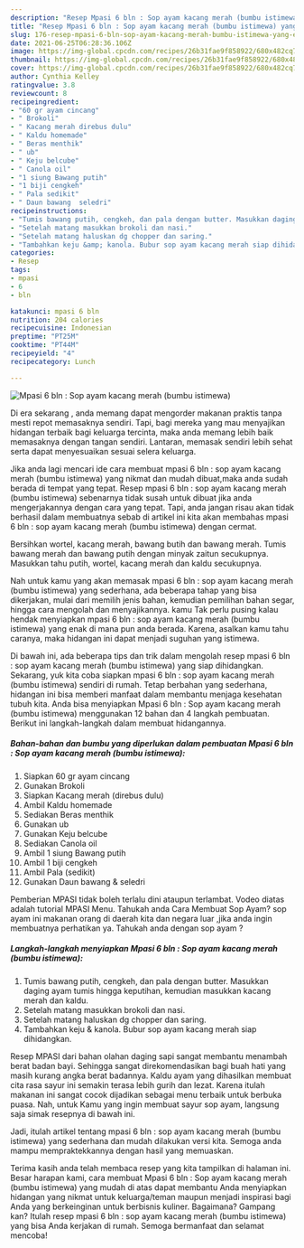 ```yaml
---
description: "Resep Mpasi 6 bln : Sop ayam kacang merah (bumbu istimewa) yang enak dan Mudah Dibuat"
title: "Resep Mpasi 6 bln : Sop ayam kacang merah (bumbu istimewa) yang enak dan Mudah Dibuat"
slug: 176-resep-mpasi-6-bln-sop-ayam-kacang-merah-bumbu-istimewa-yang-enak-dan-mudah-dibuat
date: 2021-06-25T06:28:36.106Z
image: https://img-global.cpcdn.com/recipes/26b31fae9f858922/680x482cq70/mpasi-6-bln-sop-ayam-kacang-merah-bumbu-istimewa-foto-resep-utama.jpg
thumbnail: https://img-global.cpcdn.com/recipes/26b31fae9f858922/680x482cq70/mpasi-6-bln-sop-ayam-kacang-merah-bumbu-istimewa-foto-resep-utama.jpg
cover: https://img-global.cpcdn.com/recipes/26b31fae9f858922/680x482cq70/mpasi-6-bln-sop-ayam-kacang-merah-bumbu-istimewa-foto-resep-utama.jpg
author: Cynthia Kelley
ratingvalue: 3.8
reviewcount: 8
recipeingredient:
- "60 gr ayam cincang"
- " Brokoli"
- " Kacang merah direbus dulu"
- " Kaldu homemade"
- " Beras menthik"
- " ub"
- " Keju belcube"
- " Canola oil"
- "1 siung Bawang putih"
- "1 biji cengkeh"
- " Pala sedikit"
- " Daun bawang  seledri"
recipeinstructions:
- "Tumis bawang putih, cengkeh, dan pala dengan butter. Masukkan daging ayam tumis hingga keputihan, kemudian masukkan kacang merah dan kaldu."
- "Setelah matang masukkan brokoli dan nasi."
- "Setelah matang haluskan dg chopper dan saring."
- "Tambahkan keju &amp; kanola. Bubur sop ayam kacang merah siap dihidangkan."
categories:
- Resep
tags:
- mpasi
- 6
- bln

katakunci: mpasi 6 bln 
nutrition: 204 calories
recipecuisine: Indonesian
preptime: "PT25M"
cooktime: "PT44M"
recipeyield: "4"
recipecategory: Lunch

---
```



![Mpasi 6 bln : Sop ayam kacang merah (bumbu istimewa)](https://img-global.cpcdn.com/recipes/26b31fae9f858922/680x482cq70/mpasi-6-bln-sop-ayam-kacang-merah-bumbu-istimewa-foto-resep-utama.jpg)

Di era  sekarang , anda memang dapat mengorder makanan praktis tanpa mesti repot memasaknya sendiri. Tapi, bagi mereka yang mau menyajikan hidangan terbaik bagi keluarga tercinta, maka anda memang lebih baik memasaknya dengan tangan sendiri. Lantaran, memasak sendiri lebih sehat serta dapat menyesuaikan sesuai selera keluarga.

Jika anda lagi mencari ide cara membuat mpasi 6 bln : sop ayam kacang merah (bumbu istimewa) yang nikmat dan mudah dibuat,maka anda sudah berada di tempat yang tepat. Resep mpasi 6 bln : sop ayam kacang merah (bumbu istimewa)  sebenarnya tidak susah untuk dibuat jika anda mengerjakannya dengan cara yang tepat. Tapi, anda jangan risau akan tidak berhasil dalam membuatnya 
sebab di artikel ini kita akan membahas mpasi 6 bln : sop ayam kacang merah (bumbu istimewa) dengan cermat.  

Bersihkan wortel, kacang merah, bawang butih dan bawang merah. Tumis bawang merah dan bawang putih dengan minyak zaitun secukupnya. Masukkan tahu putih, wortel, kacang merah dan kaldu secukupnya.

Nah untuk kamu yang akan memasak mpasi 6 bln : sop ayam kacang merah (bumbu istimewa) yang sederhana, ada beberapa tahap yang bisa dikerjakan, mulai dari memilih jenis bahan, kemudian pemilihan bahan segar, hingga cara mengolah dan menyajikannya. kamu Tak perlu pusing kalau hendak menyiapkan mpasi 6 bln : sop ayam kacang merah (bumbu istimewa) yang enak di mana pun anda berada. Karena, asalkan kamu  tahu caranya, maka hidangan ini dapat menjadi suguhan yang istimewa.

Di bawah ini, ada beberapa tips dan trik dalam mengolah resep mpasi 6 bln : sop ayam kacang merah (bumbu istimewa) yang siap dihidangkan. Sekarang, yuk kita coba siapkan mpasi 6 bln : sop ayam kacang merah (bumbu istimewa) sendiri di rumah. Tetap berbahan yang sederhana, hidangan ini bisa memberi manfaat dalam membantu menjaga kesehatan tubuh kita. Anda bisa menyiapkan Mpasi 6 bln : Sop ayam kacang merah (bumbu istimewa) menggunakan 12 bahan dan 4 langkah pembuatan. Berikut ini langkah-langkah dalam membuat hidangannya.

<!--inarticleads1-->

##### Bahan-bahan dan bumbu yang diperlukan dalam pembuatan Mpasi 6 bln : Sop ayam kacang merah (bumbu istimewa):

1. Siapkan 60 gr ayam cincang
1. Gunakan  Brokoli
1. Siapkan  Kacang merah (direbus dulu)
1. Ambil  Kaldu homemade
1. Sediakan  Beras menthik
1. Gunakan  ub
1. Gunakan  Keju belcube
1. Sediakan  Canola oil
1. Ambil 1 siung Bawang putih
1. Ambil 1 biji cengkeh
1. Ambil  Pala (sedikit)
1. Gunakan  Daun bawang &amp; seledri


Pemberian MPASI tidak boleh terlalu dini ataupun terlambat. Vodeo diatas adalah tutorial MPASI Menu. Tahukah anda Cara Membuat Sop Ayam? sop ayam ini makanan orang di daerah kita dan negara luar ,jika anda ingin membuatnya perhatikan ya. Tahukah anda dengan sop ayam ? 

<!--inarticleads2-->

##### Langkah-langkah menyiapkan Mpasi 6 bln : Sop ayam kacang merah (bumbu istimewa):

1. Tumis bawang putih, cengkeh, dan pala dengan butter. Masukkan daging ayam tumis hingga keputihan, kemudian masukkan kacang merah dan kaldu.
1. Setelah matang masukkan brokoli dan nasi.
1. Setelah matang haluskan dg chopper dan saring.
1. Tambahkan keju &amp; kanola. Bubur sop ayam kacang merah siap dihidangkan.


Resep MPASI dari bahan olahan daging sapi sangat membantu menambah berat badan bayi. Sehingga sangat direkomendasikan bagi buah hati yang masih kurang angka berat badannya. Kaldu ayam yang dihasilkan membuat cita rasa sayur ini semakin terasa lebih gurih dan lezat. Karena itulah makanan ini sangat cocok dijadikan sebagai menu terbaik untuk berbuka puasa. Nah, untuk Kamu yang ingin membuat sayur sop ayam, langsung saja simak resepnya di bawah ini. 

Jadi, itulah artikel tentang  mpasi 6 bln : sop ayam kacang merah (bumbu istimewa)  yang sederhana dan mudah dilakukan versi kita. Semoga anda mampu mempraktekkannya dengan hasil yang memuaskan. 

Terima kasih anda telah membaca resep yang kita tampilkan di halaman ini. Besar harapan kami, cara membuat  Mpasi 6 bln : Sop ayam kacang merah (bumbu istimewa) yang mudah di atas dapat membantu Anda menyiapkan hidangan yang nikmat untuk keluarga/teman maupun menjadi inspirasi bagi Anda yang berkeinginan untuk berbisnis kuliner. Bagaimana? Gampang kan? Itulah resep mpasi 6 bln : sop ayam kacang merah (bumbu istimewa) yang bisa Anda kerjakan di rumah. Semoga bermanfaat dan selamat mencoba!

